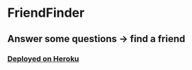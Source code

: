# FriendFinder

## Answer some questions -> find a friend

### [Deployed on Heroku](https://bks-friend-finder.herokuapp.com/)
